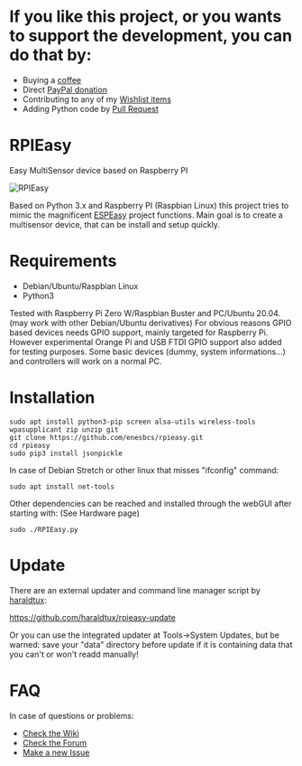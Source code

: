 # If you like this project, or you wants to support the development, you can do that by:
- Buying a [coffee](https://ko-fi.com/I3I5UT4H)
- Direct [PayPal donation](https://www.paypal.me/rpieasy)
- Contributing to any of my [Wishlist items](https://www.wishlist.com/wishlists_/alexander-nagy/dwGnV/)
- Adding Python code by [Pull Request](https://github.com/enesbcs/rpieasy/pulls)

# RPIEasy

Easy MultiSensor device based on Raspberry PI

![RPIEasy](https://m.blog.hu/bi/bitekmindenhol/image/rpi_devs.png)

Based on Python 3.x and Raspberry PI (Raspbian Linux) this project tries to mimic the magnificent [ESPEasy](https://www.letscontrolit.com/wiki/index.php/ESPEasy) project functions.
Main goal is to create a multisensor device, that can be install and setup quickly. 

# Requirements
- Debian/Ubuntu/Raspbian Linux
- Python3

Tested with Raspberry Pi Zero W/Raspbian Buster and PC/Ubuntu 20.04. (may work with other Debian/Ubuntu derivatives)
For obvious reasons GPIO based devices needs GPIO support, mainly targeted for Raspberry Pi. 
However experimental Orange Pi and USB FTDI GPIO support also added for testing purposes. Some basic devices (dummy, system informations...) and controllers will work on a normal PC.

# Installation

    sudo apt install python3-pip screen alsa-utils wireless-tools wpasupplicant zip unzip git
    git clone https://github.com/enesbcs/rpieasy.git
    cd rpieasy
    sudo pip3 install jsonpickle

In case of Debian Stretch or other linux that misses "ifconfig" command:

`sudo apt install net-tools`

Other dependencies can be reached and installed through the webGUI after starting with: (See Hardware page)

`sudo ./RPIEasy.py`

# Update
There are an external updater and command line manager script by [haraldtux](/haraldtux):

https://github.com/haraldtux/rpieasy-update

Or you can use the integrated updater at Tools->System Updates, but be warned: save your "data" directory before update if it is containing data that you can't or won't readd manually!

# FAQ
In case of questions or problems:
- [Check the Wiki](https://github.com/enesbcs/rpieasy/wiki)
- [Check the Forum](https://www.letscontrolit.com/forum/viewforum.php?f=24&sid=73480306697e27e1e89fe9e67c18c7d6)
- [Make a new Issue](https://github.com/enesbcs/rpieasy/issues)
